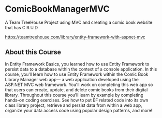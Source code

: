 # ComicBookManagerMVC
A Team TreeHouse Project using MVC and creating a comic book website that has C.R.U.D

https://teamtreehouse.com/library/entity-framework-with-aspnet-mvc

## About this Course
In Entity Framework Basics, you learned how to use Entity Framework to persist data to a database within the context of 
a console application. In this course, you'll learn how to use Entity Framework within the Comic Book Library Manager web app—
a web application developed using the ASP.NET MVC web framework. You'll work on completing this web app so that users 
can create, update, and delete comic books from their digital library. Throughout this course you'll learn by example by 
completing hands-on coding exercises. See how to put EF related code into its own class library project, retrieve and 
persist data from within a web app, organize your data access code using popular design patterns, and more!
